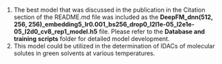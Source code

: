 1. The best model that was discussed in the publication in the Citation section of the README.md file was included as the **DeepFM_dnn(512, 256, 256)_embedding5_lr0.001_bs256_drop0_l2l1e-05_l2e1e-05_l2d0_cv8_rep1_model.h5** file. Please refer to the **Database and training scripts** folder for detailed model development.
2. This model could be utilized in the determination of IDACs of molecular solutes in green solvents at various temperatures. 
